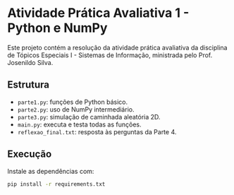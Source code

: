 # Atividade Prática Avaliativa 1 - Python e NumPy

Este projeto contém a resolução da atividade prática avaliativa da disciplina de Tópicos Especiais I - Sistemas de Informação, ministrada pelo Prof. Josenildo Silva.

## Estrutura

- `parte1.py`: funções de Python básico.
- `parte2.py`: uso de NumPy intermediário.
- `parte3.py`: simulação de caminhada aleatória 2D.
- `main.py`: executa e testa todas as funções.
- `reflexao_final.txt`: resposta às perguntas da Parte 4.

## Execução

Instale as dependências com:
```bash
pip install -r requirements.txt